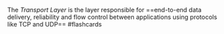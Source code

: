 The *Transport Layer* is the layer responsible for ==end-to-end data delivery, reliability and flow control between applications using protocols like TCP and UDP==
#flashcards 